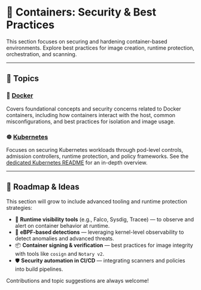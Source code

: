 # 🧱 Containers: Security & Best Practices

This section focuses on securing and hardening container-based environments. Explore best practices for image creation, runtime protection, orchestration, and scanning.

---

## 📁 Topics

### 🐳 [Docker](./Docker/)
Covers foundational concepts and security concerns related to Docker containers, including how containers interact with the host, common misconfigurations, and best practices for isolation and image usage.

### ☸️ [Kubernetes](./Kubernetes/)
Focuses on securing Kubernetes workloads through pod-level controls, admission controllers, runtime protection, and policy frameworks. See the [dedicated Kubernetes README](./Kubernetes/README.md) for an in-depth overview.

---

## 🚧 Roadmap & Ideas

This section will grow to include advanced tooling and runtime protection strategies:

- 🔬 **Runtime visibility tools** (e.g., Falco, Sysdig, Tracee) — to observe and alert on container behavior at runtime.
- 🧠 **eBPF-based detections** — leveraging kernel-level observability to detect anomalies and advanced threats.
- 📦 **Container signing & verification** — best practices for image integrity with tools like `cosign` and `Notary v2`.
- 🛡️ **Security automation in CI/CD** — integrating scanners and policies into build pipelines.

Contributions and topic suggestions are always welcome!

